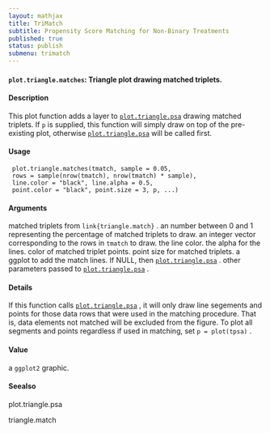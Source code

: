 ```yaml
---
layout: mathjax	
title: TriMatch
subtitle: Propensity Score Matching for Non-Binary Treatments
published: true
status: publish
submenu: trimatch
---
```



#### `plot.triangle.matches`: Triangle plot drawing matched triplets. ####

#### Description ####


 This plot function adds a layer to
  [`plot.triangle.psa`](plot.triangle.psa.html) drawing matched triplets.
 If `p` is supplied, this function will simply draw
 on top of the pre-existing plot, otherwise
  [`plot.triangle.psa`](plot.triangle.psa.html) will be called first.


#### Usage ####

     
     plot.triangle.matches(tmatch, sample = 0.05,
     rows = sample(nrow(tmatch), nrow(tmatch) * sample),
     line.color = "black", line.alpha = 0.5,
     point.color = "black", point.size = 3, p, ...)


#### Arguments ####

matched triplets from  `link{triangle.match}` . an number between 0 and 1 representing the percentage of matched triplets to draw. an integer vector corresponding to the rows in `tmatch` to draw. the line color. the alpha for the lines. color of matched triplet points. point size for matched triplets. a ggplot to add the match lines. If NULL, then  [`plot.triangle.psa`](plot.triangle.psa.html) . other parameters passed to  [`plot.triangle.psa`](plot.triangle.psa.html) .

#### Details ####


 If this function calls [`plot.triangle.psa`](plot.triangle.psa.html) ,
 it will only draw line segements and points for those
 data rows that were used in the matching procedure. That
 is, data elements not matched will be excluded from the
 figure. To plot all segments and points regardless if
 used in matching, set `p = plot(tpsa)` .


#### Value ####


 a `ggplot2` graphic.


#### Seealso ####


 plot.triangle.psa
 
 triangle.match


